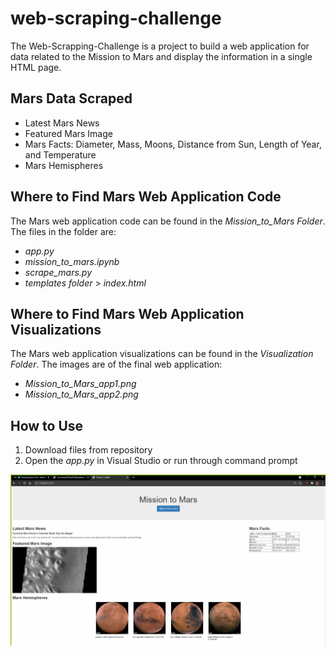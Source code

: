 # web-scraping-challenge
The Web-Scrapping-Challenge is a project to build a web application for data related to the Mission to Mars and display the information in a single HTML page. 
## Mars Data Scraped
* Latest Mars News
* Featured Mars Image
* Mars Facts: Diameter, Mass, Moons, Distance from Sun, Length of Year, and Temperature
* Mars Hemispheres
## Where to Find Mars Web Application Code
The Mars web application code can be found in the *Mission_to_Mars Folder*. The files in the folder are:
* *app.py*
* *mission_to_mars.ipynb*
* *scrape_mars.py*
* *templates folder* > *index.html*
## Where to Find Mars Web Application Visualizations
The Mars web application visualizations can be found in the *Visualization Folder*. The images are of the final web application:
* *Mission_to_Mars_app1.png*
* *Mission_to_Mars_app2.png*
## How to Use 
1. Download files from repository 
2. Open the *app.py* in Visual Studio or run through command prompt

![](Visualizations/Mission_to_Mars.png)